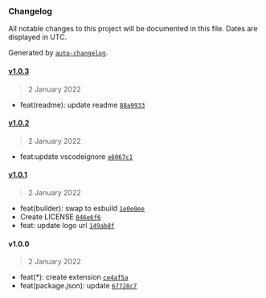 ### Changelog

All notable changes to this project will be documented in this file. Dates are displayed in UTC.

Generated by [`auto-changelog`](https://github.com/CookPete/auto-changelog).

#### [v1.0.3](https://github.com/dimensi/vscode-xhtml2pug/compare/v1.0.2...v1.0.3)

> 2 January 2022

- feat(readme): update readme [`88a9933`](https://github.com/dimensi/vscode-xhtml2pug/commit/88a99333b1028beba00893b028ea54241c56fd79)

#### [v1.0.2](https://github.com/dimensi/vscode-xhtml2pug/compare/v1.0.1...v1.0.2)

> 2 January 2022

- feat:update vscodeignore [`a6067c1`](https://github.com/dimensi/vscode-xhtml2pug/commit/a6067c11c02858969d12c6ae295ca8588b3c6ac9)

#### [v1.0.1](https://github.com/dimensi/vscode-xhtml2pug/compare/v1.0.0...v1.0.1)

> 2 January 2022

- feat(builder): swap to esbuild [`1e0e0ee`](https://github.com/dimensi/vscode-xhtml2pug/commit/1e0e0ee930639cd4fc07a523981e0efa99582a47)
- Create LICENSE [`046e6f6`](https://github.com/dimensi/vscode-xhtml2pug/commit/046e6f678562c3f4e6f654ca1ed1be298492a29d)
- feat: update logo url [`149ab8f`](https://github.com/dimensi/vscode-xhtml2pug/commit/149ab8f94106f3b37ea607e9f85cb6b7915cba9b)

#### v1.0.0

> 2 January 2022

- feat(*): create extension [`ce4af5a`](https://github.com/dimensi/vscode-xhtml2pug/commit/ce4af5ac260b51dd2b6a0a92644d9289e4b6b1c8)
- feat(package.json): update [`67728c7`](https://github.com/dimensi/vscode-xhtml2pug/commit/67728c7ca6d46bf833af272b1a3e6b35795c2c70)
